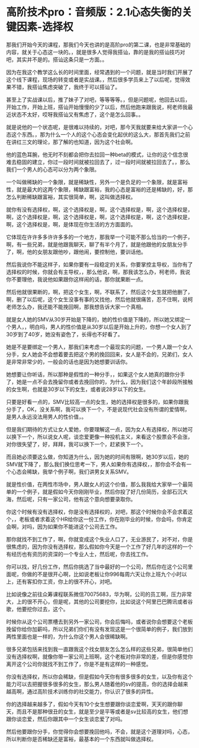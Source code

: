 # 高阶技术pro：音频版：2.1心态失衡的关键因素-选择权

那我们开始今天的课程，那我们今天也讲的是高阶pro的第二课，也是非常基础的内容，就关于心态这一块的。，就是很多人觉得我搭讪，靠的是我的搭讪技巧对吧，其实并不是的。搭讪这条只是一方面。。

因为在我这个教学这么长的时间里面，经常遇到的一个问题，就是当时我们开展了这个线下课程，现场的转变或者是实战课。，然后很多学员来上了以后呢，觉得效果不错，我搭讪焦虑突破了，我终于可以搭讪了。

甚至上了实战课以后，推了妹子了对吧，等等等等。，但是问题呢，他回去以后，开始工作，开始上班，搭讪开始慢慢的少了以后，然后他跑来跟我说，柯老师我最近状态不太好，哎呀我搭讪又有焦虑了，这个是怎么回事。。

就是说他的一个状态呢，是很难以持续的，对吧，那今天我就要来给大家讲一个心态这个东西。，那为什么一个人的这个心态会变化起伏的这么大，那首先我们之前在讲红三文的理论，那了解的也知道，因为这个社会啊。

他的蓝色耳腕，他无时不刻都会把你去拉回一种beta的模式，让你的这个信念很难去稳固的建立，你过一段时间就被拉回去了，过一段时间就被拉回去了。，那么我们一个男人的心态可以分为两个象限。

一个叫做稀缺的一个象限，就是稀缺性，另外一个是负足的一个象限，就是富裕性，就是最大的这两个象限，稀缺跟富裕，我的心态是富裕的还是稀缺的，好，那怎么判断稀缺跟富裕，其实很简单，啊，这叫做选择权。

就你有没有选择权，啊，这个选择权是，啊，这个选择权是，啊，这个选择权是，啊，这个选择权是，啊，这个选择权是，啊，这个选择权是，啊，这个选择权是，啊，这个选择权是，啊，是体现在你生活的方方面面的。

它体现在许许多多许许多多的一个地方，那我举一个可能不那么恰当的一个例子，啊，有一些兄弟，就是他跟我聊天，聊了有半个月了，就是他跟他的女朋友分手了，啊，他的女朋友跟他吵，跟他闹，要控制他，要训话他。

然后我说你不能这样子，如果你要有一段稳定的关系，你要掌控主导权，当你有了选择权的时候，你就会有主导权，，那么他说，啊，那我该怎么办，柯老师，我说你不要理他，我说他如果跟你这样闹的话，那你就果断一点。

然后他就很果断的，啊，把这个女生，啊，不联系了，然后这个女生就把他删了，啊，删了以后呢，这个女生没事有事的又找他，然后他就很痛苦，忍不住啊，说柯老师怎么办，我还能不能挽回啊，那我想告诉大家一个真相。

就是女人她的SMV从30岁开始是下降的，她的性价值是下降的，所以她又绑定一个男人，，明白吗，男人的性价值是从30岁以后是开始上升的，你想一个女人到了30岁到了40岁，她没有姿色了，长得也不好看了。

她是不是要绑定一个男人，那我们来考虑一个最现实的问题，一个男人跟一个女人分手，女人她会不会想着要去把这个男的挽回回来，女人是不会的，兄弟们，女人是非常非常少的，一般会的话也是因为她想要训话你。

她想要让你听话，所以那种是假性的一种分手，，如果这个女人她真的跟你分手了，她是一点不会去挽留你或者去挽回你的，为什么，因为我们这个年龄段所接触的女生啊，也就是30岁以下的女生，或者说28岁以下的女生。

只要是好看一点的，SMV比较高一点的女生，她的选择权是很多的，如果你跟我分手了，OK，没关系啊，我可以换下一个，不是说现代社会没有所谓的爱情啊，是男人永远没法用男人的性价值，。

但是我们期待的方式让女人爱她，你要理解这一点，因为女人有选择权，所以她可以换下一个，所以说女人呢，谈恋爱更像一种投机主义，来看这个股票会不会涨，对你很失望了，好，拜拜，我可以换下一个，赶紧换下一个。

而且她必须要这么做，你知道为什么，因为她的时间有限啊，她30岁以后，她的SMV就下降了，那么我们换位思考一下，男人如果你有选择权，，那你会不会有一个心态会稀缺，我举个例子啊，我们讲男女关系SMV。

就是性价值，在两性市场中，男人跟女人的这个价值，那么我我给大家举一个最简单的一个例子，就是假如今天你刚刚毕业，然后你投了好几份简历，全部石沉大海，然后呢，只有一家公司，他有这个意向想要录取你。

你这个时候有没有选择权，你是没有选择权的，对吧，那这个时候你会不会求着这个，，老板或者求着这个HR给你这一份工作，你在刚毕业的时候，你会吗，你肯定会啊，对吗，因为如果你不能进这个公司去工作。

那你就找不到工作了，啊，你就变成这个失业人口了，无业游民了，对不对，你是很焦虑的，因为你没有选择权，那么假如你今天是一个工作了好几年的这样的一个有经历也有资历的资深的一个专业人士，然后呢，你去找工作。

你可以找，好几份工作，然后你挑选了当中最好的一个公司，然后你在这个公司里面呢，你做的不是很开心啊，比如说老板让你996每周六天让你上班九个小时以上，还有客扣你工资，你上的很不开心，对吧。

比如说像之前往众筹课程联系微信70075683，华为啊，公司的员工啊，压力非常大，上的很不开心，但是呢，其他的公司要挖你，比如说这个阿里巴巴腾讯或者谷歌，他要挖你过去，这个。

时候你从这个公司票槽去到另外一家公司，你会后悔吗，或者说你会想要这个老板挽留你给你加薪吗，所以兄弟们你们有没有发现这是一个很简单的例子，我们放到两性里面也是一样的，为什么你这个男人会很稀缺啊。

很多兄弟包括来找到我一直跟我这个找女朋友怎么怎么样的这些兄弟，很简单他们没有选择权啊，就像你带一家公司上班啊，这个老板对你非常的差，但是你感觉你离开这个公司你就找不到工作了，你是不是有这样的一种感觉。

你没有选择权，所以你会稀缺，但是假如今天你有很多很多的女生，以及你有这个能力可以去把握很多很多的女生，那么男人随着他的sv的提高，你的选择会越来越高啊，通过高阶技术训练你的社交能力，你认识了很多的异性。

你的选择越来越多了，假如今天有10个女生想要跟你谈恋爱啊，天天的跟你聊天，而且不是那种很丑的女生，就是至少是平等或者是sv比较高的女生，他们想跟你谈恋爱，然后你跟其中一个女生谈恋爱了对吗。

然后他要跟你分手，你觉得你会想要挽回他吗，不会，就是这个道理对吗，心态，所以判断你是否稀缺还是富裕，最基本的一个东西就叫做选择权。
